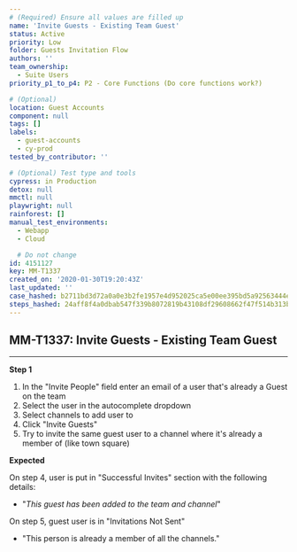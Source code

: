 ```yaml
---
# (Required) Ensure all values are filled up
name: 'Invite Guests - Existing Team Guest'
status: Active
priority: Low
folder: Guests Invitation Flow
authors: ''
team_ownership:
  - Suite Users
priority_p1_to_p4: P2 - Core Functions (Do core functions work?)

# (Optional)
location: Guest Accounts
component: null
tags: []
labels:
  - guest-accounts
  - cy-prod
tested_by_contributor: ''

# (Optional) Test type and tools
cypress: in Production
detox: null
mmctl: null
playwright: null
rainforest: []
manual_test_environments:
  - Webapp
  - Cloud

  # Do not change
id: 4151127
key: MM-T1337
created_on: '2020-01-30T19:20:43Z'
last_updated: ''
case_hashed: b2711bd3d72a0a0e3b2fe1957e4d952025ca5e00ee395bd5a92563444e6b2f9438b8cfd9cb8964f778719a52cc51e809
steps_hashed: 24aff8f4a0dbab547f339b8072819b43108df29608662f47f514b313b42c100674d1d001a2829fde1573bd14488b3a2e
---
```


<!-- (Auto-generated) Based on frontmatter's "key" and "name" -->

## MM-T1337: Invite Guests - Existing Team Guest

---

**Step 1**

1. In the "Invite People" field enter an email of a user that's already a Guest on the team
2. Select the user in the autocomplete dropdown
3. Select channels to add user to
4. Click "Invite Guests"
5. Try to invite the same guest user to a channel where it's already a member of (like town square)

**Expected**

On step 4, user is put in "Successful Invites" section with the following details:

- "_This guest has been added to the team and channel_"

On step 5, guest user is in "Invitations Not Sent"

- "This person is already a member of all the channels."

